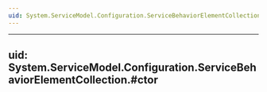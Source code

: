 ```yaml
---
uid: System.ServiceModel.Configuration.ServiceBehaviorElementCollection
---
```


---
uid: System.ServiceModel.Configuration.ServiceBehaviorElementCollection.#ctor
---
